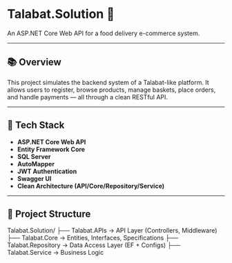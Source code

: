 # Talabat.Solution 🍔  
An ASP.NET Core Web API for a food delivery e-commerce system.

---

## 📚 Overview

This project simulates the backend system of a Talabat-like platform. It allows users to register, browse products, manage baskets, place orders, and handle payments — all through a clean RESTful API.

---

## 🚀 Tech Stack

- **ASP.NET Core Web API**
- **Entity Framework Core**
- **SQL Server**
- **AutoMapper**
- **JWT Authentication**
- **Swagger UI**
- **Clean Architecture (API/Core/Repository/Service)**

---

## 🧱 Project Structure
Talabat.Solution/
├── Talabat.APIs         → API Layer (Controllers, Middleware)
├── Talabat.Core         → Entities, Interfaces, Specifications
├── Talabat.Repository   → Data Access Layer (EF + Configs)
├── Talabat.Service      → Business Logic
